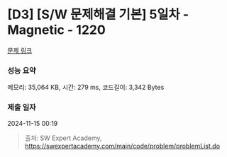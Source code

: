# [D3] [S/W 문제해결 기본] 5일차 - Magnetic - 1220 

[문제 링크](https://swexpertacademy.com/main/code/problem/problemDetail.do?contestProbId=AV14hwZqABsCFAYD) 

### 성능 요약

메모리: 35,064 KB, 시간: 279 ms, 코드길이: 3,342 Bytes

### 제출 일자

2024-11-15 00:19



> 출처: SW Expert Academy, https://swexpertacademy.com/main/code/problem/problemList.do